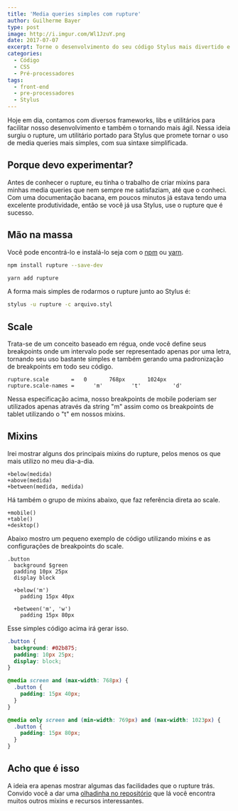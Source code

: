 ```yaml
---
title: 'Media queries simples com rupture'
author: Guilherme Bayer
type: post
image: http://i.imgur.com/Wl1JzuY.png
date: 2017-07-07
excerpt: Torne o desenvolvimento do seu código Stylus mais divertido e produtivo conhecendo um pouco mais sobre o rupture, uma pequena lib para media queries.
categories:
  - Código
  - CSS
  - Pré-processadores
tags:
  - front-end
  - pre-processadores
  - Stylus
---
```


Hoje em dia, contamos com diversos frameworks, libs e utilitários para facilitar nosso desenvolvimento e também o tornando mais ágil. Nessa ideia surgiu o rupture, um utilitário portado para Stylus que promete tornar o uso de media queries mais simples, com sua sintaxe simplificada.

## Porque devo experimentar?
Antes de conhecer o rupture, eu tinha o trabalho de criar mixins para minhas media queries que nem sempre me satisfaziam, até que o conheci. Com uma documentação bacana, em poucos minutos já estava tendo uma excelente produtividade, então se você já usa Stylus, use o rupture que é sucesso.

## Mão na massa
Você pode encontrá-lo e instalá-lo seja com o [npm](https://www.npmjs.com/package/rupture) ou [yarn](https://yarnpkg.com/pt-BR/package/rupture).

```sh
npm install rupture --save-dev

yarn add rupture
```

A forma mais simples de rodarmos o rupture junto ao Stylus é:

```sh
stylus -u rupture -c arquivo.styl
```

## Scale
Trata-se de um conceito baseado em régua, onde você define seus breakpoints onde um intervalo pode ser representado apenas por uma letra, tornando seu uso bastante simples e também gerando uma padronização de breakpoints em todo seu código.

```styl
rupture.scale       =   0       768px       1024px
rupture.scale-names =      'm'         't'          'd'
```

Nessa especificação acima, nosso breakpoints de mobile poderiam ser utilizados apenas através da string "m" assim como os breakpoints de tablet utilizando o "t" em nossos mixins.

## Mixins
Irei mostrar alguns dos principais mixins do rupture, pelos menos os que mais utilizo no meu dia-a-dia.

```styl
+below(medida)
+above(medida)
+between(medida, medida)
```

Há também o grupo de mixins abaixo, que faz referência direta ao scale.

```styl
+mobile()
+table()
+desktop()
```

Abaixo mostro um pequeno exemplo de código utilizando mixins e as configurações de breakpoints do scale.

```styl
.button
  background $green
  padding 10px 25px
  display block
  
  +below('m')
    padding 15px 40px  
    
  +between('m', 'w')
    padding 15px 80px
```

Esse simples código acima irá gerar isso.

```css
.button {
  background: #02b875;
  padding: 10px 25px;
  display: block;
}

@media screen and (max-width: 768px) {
  .button {
    padding: 15px 40px;
  }
}

@media only screen and (min-width: 769px) and (max-width: 1023px) {
  .button {
    padding: 15px 80px;
  }
}
```

## Acho que é isso
A ideia era apenas mostrar algumas das facilidades que o rupture trás. Convido você a dar uma [olhadinha no repositório](https://github.com/jescalan/rupture) que lá você encontra muitos outros mixins e recursos interessantes.

